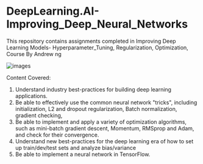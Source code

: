 # DeepLearning.AI-Improving_Deep_Neural_Networks
This repository contains assignments completed in Improving Deep Learning Models- Hyperparameter_Tuning, Regularization, Optimization, Course By Andrew ng 

![images](https://user-images.githubusercontent.com/73512374/191227645-ecd14833-36aa-4615-a4a9-a976bc99475a.png)


Content Covered:
1. Understand industry best-practices for building deep learning applications.
2. Be able to effectively use the common neural network "tricks", including initialization, L2 and dropout regularization, Batch normalization, gradient checking,
3. Be able to implement and apply a variety of optimization algorithms, such as mini-batch gradient descent, Momentum, RMSprop and Adam, and check for their convergence.
4. Understand new best-practices for the deep learning era of how to set up train/dev/test sets and analyze bias/variance
5. Be able to implement a neural network in TensorFlow.
